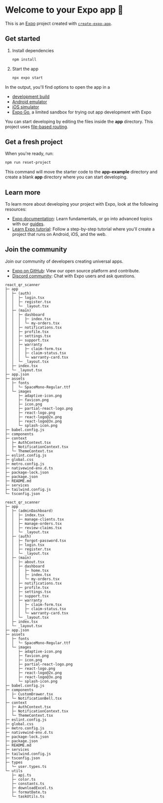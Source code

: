 # Welcome to your Expo app 👋

This is an [Expo](https://expo.dev) project created with [`create-expo-app`](https://www.npmjs.com/package/create-expo-app).

## Get started

1. Install dependencies

   ```bash
   npm install
   ```

2. Start the app

   ```bash
   npx expo start
   ```

In the output, you'll find options to open the app in a

- [development build](https://docs.expo.dev/develop/development-builds/introduction/)
- [Android emulator](https://docs.expo.dev/workflow/android-studio-emulator/)
- [iOS simulator](https://docs.expo.dev/workflow/ios-simulator/)
- [Expo Go](https://expo.dev/go), a limited sandbox for trying out app development with Expo

You can start developing by editing the files inside the **app** directory. This project uses [file-based routing](https://docs.expo.dev/router/introduction).

## Get a fresh project

When you're ready, run:

```bash
npm run reset-project
```

This command will move the starter code to the **app-example** directory and create a blank **app** directory where you can start developing.

## Learn more

To learn more about developing your project with Expo, look at the following resources:

- [Expo documentation](https://docs.expo.dev/): Learn fundamentals, or go into advanced topics with our [guides](https://docs.expo.dev/guides).
- [Learn Expo tutorial](https://docs.expo.dev/tutorial/introduction/): Follow a step-by-step tutorial where you'll create a project that runs on Android, iOS, and the web.

## Join the community

Join our community of developers creating universal apps.

- [Expo on GitHub](https://github.com/expo/expo): View our open source platform and contribute.
- [Discord community](https://chat.expo.dev): Chat with Expo users and ask questions.

```
react_qr_scanner
├─ app
│  ├─ (auth)
│  │  ├─ login.tsx
│  │  ├─ register.tsx
│  │  └─ _layout.tsx
│  ├─ (main)
│  │  ├─ dashboard
│  │  │  ├─ index.tsx
│  │  │  └─ my-orders.tsx
│  │  ├─ notifications.tsx
│  │  ├─ profile.tsx
│  │  ├─ settings.tsx
│  │  ├─ support.tsx
│  │  ├─ warranty
│  │  │  ├─ claim-form.tsx
│  │  │  ├─ claim-status.tsx
│  │  │  └─ warranty-card.tsx
│  │  └─ _layout.tsx
│  ├─ index.tsx
│  └─ _layout.tsx
├─ app.json
├─ assets
│  ├─ fonts
│  │  └─ SpaceMono-Regular.ttf
│  └─ images
│     ├─ adaptive-icon.png
│     ├─ favicon.png
│     ├─ icon.png
│     ├─ partial-react-logo.png
│     ├─ react-logo.png
│     ├─ react-logo@2x.png
│     ├─ react-logo@3x.png
│     └─ splash-icon.png
├─ babel.config.js
├─ components
├─ context
│  ├─ AuthContext.tsx
│  ├─ NotificationContext.tsx
│  └─ ThemeContext.tsx
├─ eslint.config.js
├─ global.css
├─ metro.config.js
├─ nativewind-env.d.ts
├─ package-lock.json
├─ package.json
├─ README.md
├─ services
├─ tailwind.config.js
└─ tsconfig.json

```
```
react_qr_scanner
├─ app
│  ├─ (adminDashboard)
│  │  ├─ index.tsx
│  │  ├─ manage-clients.tsx
│  │  ├─ manage-orders.tsx
│  │  ├─ review-claims.tsx
│  │  └─ _layout.tsx
│  ├─ (auth)
│  │  ├─ forgot-password.tsx
│  │  ├─ login.tsx
│  │  ├─ register.tsx
│  │  └─ _layout.tsx
│  ├─ (main)
│  │  ├─ about.tsx
│  │  ├─ dashboard
│  │  │  ├─ home.tsx
│  │  │  ├─ index.tsx
│  │  │  └─ my-orders.tsx
│  │  ├─ notifications.tsx
│  │  ├─ profile.tsx
│  │  ├─ settings.tsx
│  │  ├─ support.tsx
│  │  ├─ warranty
│  │  │  ├─ claim-form.tsx
│  │  │  ├─ claim-status.tsx
│  │  │  └─ warranty-card.tsx
│  │  └─ _layout.tsx
│  ├─ index.tsx
│  └─ _layout.tsx
├─ app.json
├─ assets
│  ├─ fonts
│  │  └─ SpaceMono-Regular.ttf
│  └─ images
│     ├─ adaptive-icon.png
│     ├─ favicon.png
│     ├─ icon.png
│     ├─ partial-react-logo.png
│     ├─ react-logo.png
│     ├─ react-logo@2x.png
│     ├─ react-logo@3x.png
│     └─ splash-icon.png
├─ babel.config.js
├─ components
│  ├─ CustomDrawer.tsx
│  └─ NotificationBell.tsx
├─ context
│  ├─ AuthContext.tsx
│  ├─ NotificationContext.tsx
│  └─ ThemeContext.tsx
├─ eslint.config.js
├─ global.css
├─ metro.config.js
├─ nativewind-env.d.ts
├─ package-lock.json
├─ package.json
├─ README.md
├─ services
├─ tailwind.config.js
├─ tsconfig.json
├─ types
│  └─ user.types.ts
└─ utils
   ├─ api.ts
   ├─ color.ts
   ├─ constants.ts
   ├─ downloadExcel.ts
   ├─ formatDate.ts
   └─ taskUtils.ts

```